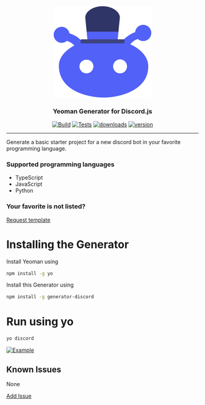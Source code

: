 <div id="logo" align="center">
  <a href="https://github.com/emilkrebs/Generator-Discord" target="_blank" rel="noopener noreferrer">
	  <img width="256" alt="Generator-Discord Logo" src="https://raw.githubusercontent.com/emilkrebs/Generator-Discord/main/assets/icon.svg">
	</a>
  <h3>
    Yeoman Generator for Discord.js
  </h3>
</div>

<div id="badges" align="center">
  
   [![Build](https://github.com/emilkrebs/generator-discord/actions/workflows/build.yml/badge.svg)](https://github.com/emilkrebs/generator-discord/actions/workflows/build.yml)
      [![Tests](https://github.com/emilkrebs/generator-discord/actions/workflows/test.yml/badge.svg)](https://github.com/emilkrebs/generator-discord/actions/workflows/test.yml)
   [![downloads](https://img.shields.io/npm/dw/generator-discord?color=orange)](https://www.npmjs.com/package/generator-discord)
   [![version](https://img.shields.io/npm/v/generator-discord)](https://www.npmjs.com/package/generator-discord)	
  
	
</div>

<hr>

Generate a basic starter project for a new discord bot in your favorite programming language.

### Supported programming languages
- TypeScript
- JavaScript
- Python

### Your favorite is not listed?

[Request template](https://github.com/emilkrebs/Generator-Discord/issues/new?assignees=&labels=template&projects=&template=template-request.md&title=)

# Installing the Generator

Install Yeoman using 
```bash
npm install -g yo
```
Install this Generator using 
```bash
npm install -g generator-discord
```
# Run using yo
```bash
yo discord
```


[![Example](https://user-images.githubusercontent.com/68400102/175165919-473536d8-c7c0-4881-a438-d11dc8001ee1.png)](https://github.com/emilkrebs/Sound-Bot)

## Known Issues

None

[Add Issue](https://github.com/emilkrebs/Generator-Discord/issues/new)

